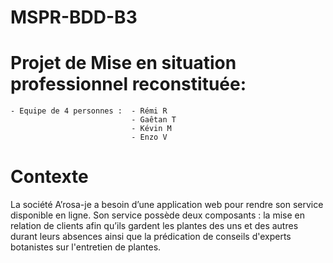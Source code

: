 # MSPR-BDD-B3

# Projet de Mise en situation professionnel reconstituée:
    - Equipe de 4 personnes :  - Rémi R
                               - Gaêtan T
                               - Kévin M  
                               - Enzo V
                               
# Contexte

La société A’rosa-je a besoin d’une application web pour rendre son service disponible en ligne.
Son service possède deux composants : la mise en relation de clients afin qu’ils gardent les plantes des uns et des autres durant leurs absences ainsi que la prédication de conseils d'experts botanistes sur l'entretien de plantes.
